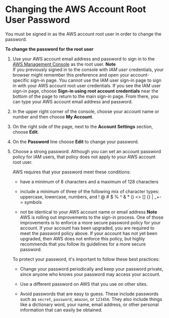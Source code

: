 # Changing the AWS Account Root User Password<a name="id_credentials_passwords_change-root"></a>

You must be signed in as the AWS account root user in order to change the password\. 

**To change the password for the root user**

1. Use your AWS account email address and password to sign in to the [AWS Management Console](https://console.aws.amazon.com/) as the root user\.
**Note**  
If you previously signed in to the console with *IAM user* credentials, your browser might remember this preference and open your account\-specific sign\-in page\. You cannot use the IAM user sign\-in page to sign in with your AWS account root user credentials\. If you see the IAM user sign\-in page, choose **Sign\-in using root account credentials** near the bottom of the page to return to the main sign\-in page\. From there, you can type your AWS account email address and password\.

1. In the upper right corner of the console, choose your account name or number and then choose **My Account**\.

1. On the right side of the page, next to the **Account Settings** section, choose **Edit**\.

1. On the **Password** line choose **Edit** to change your password\.

1. Choose a strong password\. Although you can set an account password policy for IAM users, that policy does not apply to your AWS account root user\.

   AWS requires that your password meet these conditions:

   + have a minimum of 8 characters and a maximum of 128 characters

   + include a minimum of three of the following mix of character types: uppercase, lowercase, numbers, and \! @ \# $ % ^ & \* \(\) <> \[\] \{\} | \_\+\-= symbols

   + not be identical to your AWS account name or email address
**Note**  
AWS is rolling out improvements to the sign\-in process\. One of those improvements is to enforce a more secure password policy for your account\. If your account has been upgraded, you are required to meet the password policy above\. If your account has not yet been upgraded, then AWS does not enforce this policy, but highly recommends that you follow its guidelines for a more secure password\.

   To protect your password, it's important to follow these best practices:

   + Change your password periodically and keep your password private, since anyone who knows your password may access your account\. 

   + Use a different password on AWS that you use on other sites\. 

   + Avoid passwords that are easy to guess\. These include passwords such as `secret`, `password`, `amazon`, or `123456`\. They also include things like a dictionary word, your name, email address, or other personal information that can easily be obtained\.
